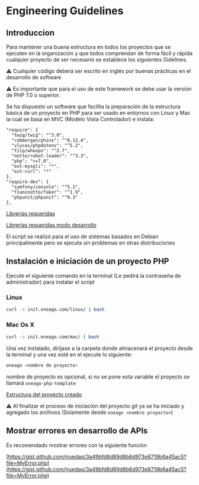# Engineering Guidelines

## Introduccion

Para mantener una buena estructura en todos los proyectos que se ejecuten en la organización y que todos comprendan de forma fácil y rápida cualquier proyecto de ser necesario se establece los siguientes Gidelines.

⚠️  Cualquier código deberá ser escrito en inglés por buenas prácticas en el desarrollo de software

⚠️  Es importante que para el uso de este framework se debe usar la versión de PHP 7.0 o superior.

Se ha dispuesto un software que facilita la preparación de la estructura básica de un proyecto en PHP para ser usado en entornos con Linux y Mac la cual se basa en MVC (Modelo Vista Controlador) e instala:

```
"require": {
  "twig/twig": "^3.0",
  "robmorgan/phinx": "^0.12.4",
  "vlucas/phpdotenv": "^5.2",
  "filp/whoops": "^2.7",
  "nette/robot-loader": "^3.3",
  "php": ">=7.0",
  "ext-mysqli": "*",
  "ext-curl": "*"
},
"require-dev": {
  "symfony/console": "^5.1",
  "fzaninotto/faker": "^1.9",
  "phpunit/phpunit": "^9.3"
},
```

[Librerías requeridas](https://www.notion.so/6dd7b5eb0c2e4054aefb86b1a63a165f)

[Librerías requeridas modo desarrollo](https://www.notion.so/32c9b7aa106c4469bd66c43c4af426ad)

El script se realizó para el uso de sistemas basados en Debian principalmente pero se ejecuta sin problemas en otras distribuciones

## Instalación e iniciación de un proyecto PHP

Ejecute el siguiente comando en la terminal (Le pedirá la contraseña de administrador) para instalar el script

### Linux

```bash
curl -s init.oneago.com/linux/ | bash
```

### Mac Os X

```bash
curl -s init.oneago.com/mac/ | bash
```

Una vez instalado, diríjase a la carpeta donde almacenará el proyecto desde la terminal y una vez esté en el ejecute lo siguiente:

```bash
oneago <nombre de proyecto>
```

nombre de proyecto es opcional, si no se pone esta variable el proyecto se llamará `oneago-php-template`

[Estructura del proyecto creado](https://www.notion.so/f48490c8ca2848e8a2d83a6a436d61a6)

⚠️  Al finalizar el proceso de iniciación del proyecto git ya se ha iniciado y agregado los archivos (Solamente desde `oneago <nombre proyecto>`)

## Mostrar errores en desarrollo de APIs

Es recomendado mostrar errores con la siguiente función

[https://gist.github.com/jruedaq/3a49bfd8d89d8b6d973e8719b6a45ac5?file=MyError.php](https://gist.github.com/jruedaq/3a49bfd8d89d8b6d973e8719b6a45ac5?file=MyError.php)
